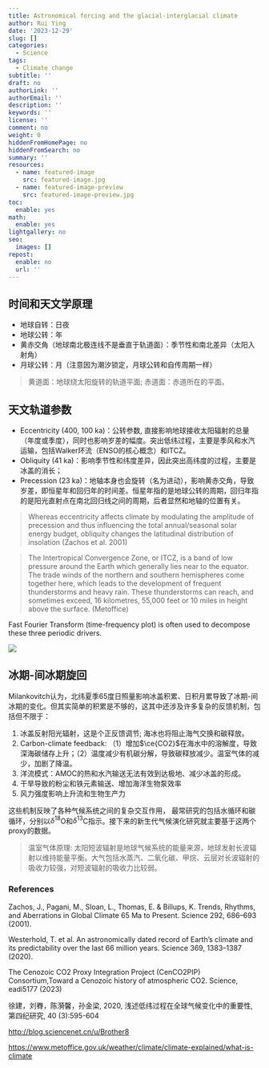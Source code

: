 ```yaml
---
title: Astronomical forcing and the glacial-interglacial climate
author: Rui Ying
date: '2023-12-29'
slug: []
categories:
  - Science
tags:
  - Climate change
subtitle: ''
draft: no
authorLink: ''
authorEmail: ''
description: ''
keywords: ''
license: ''
comment: no
weight: 0
hiddenFromHomePage: no
hiddenFromSearch: no
summary: ''
resources:
  - name: featured-image
    src: featured-image.jpg
  - name: featured-image-preview
    src: featured-image-preview.jpg
toc:
  enable: yes
math:
  enable: yes
lightgallery: no
seo:
  images: []
repost:
  enable: no
  url: ''
---
```


## 时间和天文学原理
* 地球自转：日夜
* 地球公转：年
* 黄赤交角（地球南北极连线不是垂直于轨道面）：季节性和南北差异（太阳入射角）
* 月球公转：月（注意因为潮汐锁定，月球公转和自传周期一样）

> 黄道面：地球绕太阳旋转的轨道平面; 赤道面：赤道所在的平面。

## 天文轨道参数
* Eccentricity (400, 100 ka)：公转参数, 直接影响地球接收太阳辐射的总量（年度或季度），同时也影响岁差的幅度。突出低纬过程，主要是季风和水汽运输，包括Walker环流（ENSO的核心概念）和ITCZ。
* Obliquity (41 ka)：影响季节性和纬度差异，因此突出高纬度的过程，主要是冰盖的消长；
* Precession (23 ka)：地轴本身也会旋转（名为进动），影响黄赤交角，导致岁差，即恒星年和回归年的时间差。恒星年指的是地球公转的周期，回归年指的是阳光直射点在南北回归线之间的周期，后者显然和地轴的位置有关。

> Whereas eccentricity affects climate by modulating the amplitude of precession and thus influencing the total annual/seasonal solar energy budget, obliquity changes the latitudinal distribution of insolation (Zachos et al. 2001)

> The Intertropical Convergence Zone, or ITCZ, is a band of low pressure around the Earth which generally lies near to the equator. The trade winds of the northern and southern hemispheres come together here, which leads to the development of frequent thunderstorms and heavy rain. These thunderstorms can reach, and sometimes exceed, 16 kilometres, 55,000 feet or 10 miles in height above the surface. (Metoffice)

Fast Fourier Transform (time-frequency plot) is often used to decompose these three periodic drivers.

![](https://i0.wp.com/geologyscience.com/wp-content/uploads/2023/11/Precession-as-a-Milankovitch-Cycle-jpg)

## 冰期-间冰期旋回

Milankovitch认为，北纬夏季65度日照量影响冰盖积累、日积月累导致了冰期-间冰期的变化。但其实简单的积累是不够的，这其中还涉及许多复杂的反馈机制，包括但不限于：

1. 冰盖反射阳光辐射，这是个正反馈调节; 海冰也将阻止海气交换和碳释放。
2. Carbon-climate feedback: （1）增加$\ce{CO2}$在海水中的溶解度，导致深海碳储存上升；（2）温度减少有机碳分解，导致碳释放减少。温室气体的减少，加剧了降温。
3. 洋流模式：AMOC的热和水汽输送无法有效到达极地、减少冰盖的形成。
4. 干旱导致的粉尘和铁元素输送、增加海洋生物泵效率
5. 风力强度影响上升流和生物生产力

这些机制反映了各种气候系统之间的复杂交互作用， 最常研究的包括水循环和碳循环，分别以$\delta^{18}$O和$\delta^{13}$C指示。接下来的新生代气候演化研究就主要基于这两个proxy的数据。

> 温室气体原理: 太阳短波辐射是地球气候系统的能量来源，地球发射长波辐射以维持能量平衡。大气包括水蒸汽、二氧化碳、甲烷、云层对长波辐射的吸收力较强，对短波辐射的吸收力比较弱。


### References
Zachos, J., Pagani, M., Sloan, L., Thomas, E. & Billups, K. Trends, Rhythms, and Aberrations in Global Climate 65 Ma to Present. Science 292, 686–693 (2001).

Westerhold, T. et al. An astronomically dated record of Earth’s climate and its predictability over the last 66 million years. Science 369, 1383–1387 (2020).

The Cenozoic CO2 Proxy Integration Project (CenCO2PIP) Consortium,Toward a Cenozoic history of atmospheric CO2. Science, eadi5177 (2023)

徐建，刘臖，陈漪馨，孙金梁, 2020, 浅述低纬过程在全球气候变化中的重要性, 第四纪研究, 40 (3):595-604

http://blog.sciencenet.cn/u/Brother8

https://www.metoffice.gov.uk/weather/climate/climate-explained/what-is-climate
